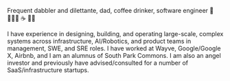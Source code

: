 Frequent dabbler and dilettante, dad, coffee drinker, software engineer 🧪 👨‍👨‍👦 ☕️ 👨‍💻

I have experience in designing, building, and operating large-scale, complex systems across infrastructure, AI/Robotics, and product teams in management, SWE, and SRE roles. I have worked at Wayve, Google/Google X, Airbnb, and I am an alumnus of South Park Commons. I am also an angel investor and previously have advised/consulted for a number of SaaS/infrastructure startups.
